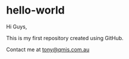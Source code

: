 # hello-world

Hi Guys,

This is my first repository created using GitHub.

Contact me at tony@qmis.com.au
